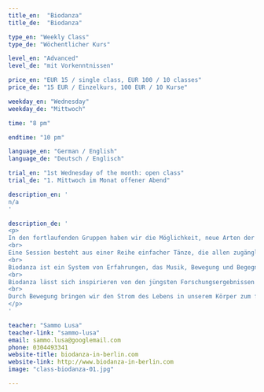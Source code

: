 ```yaml
---
title_en:  "Biodanza"
title_de:  "Biodanza"

type_en: "Weekly Class"
type_de: "Wöchentlicher Kurs"

level_en: "Advanced"
level_de: "mit Vorkenntnissen"

price_en: "EUR 15 / single class, EUR 100 / 10 classes"
price_de: "15 EUR / Einzelkurs, 100 EUR / 10 Kurse"

weekday_en: "Wednesday"
weekday_de: "Mittwoch"

time: "8 pm"

endtime: "10 pm"

language_en: "German / English"
language_de: "Deutsch / Englisch"

trial_en: "1st Wednesday of the month: open class"
trial_de: "1. Mittwoch im Monat offener Abend"

description_en: '
n/a
'

description_de: '
<p>
In den fortlaufenden Gruppen haben wir die Möglichkeit, neue Arten der Bewegung und der subtilen Kommunikation zu üben. Sie erleichtern es Dir, Deine Sensibilität, Zärtlichkeit und den Mut, über Deine Rollen hinaus, einfach Du selbst zu sein, frei und spontan auszudrücken und so zum Genuss des menschlicheren Lebens zurückzufinden.
<br>
Eine Session besteht aus einer Reihe einfacher Tänze, die allen zugänglich sind. Das Wichtige dabei ist die Lust an der Bewegung! Es ist nicht notwendig „tanzen zu können”.
<br>
Biodanza ist ein System von Erfahrungen, das Musik, Bewegung und Begegnungsübungen miteinander kombiniert, um menschliche Potentiale der Vitalität, der Affektivität, Der Kreativität, der Sexualität und der Transzendenz zu entwickeln.
<br>
Biodanza lässt sich inspirieren von den jüngsten Forschungsergebnissen der Neurowissenschaft und der Humanwissenschaften und bietet einen kontinuierlichen Anreiz für freudvolle Bewegung, für die Aufnahme von Beziehungen zu anderen, für den Mut, sich auszudrücken, für die Wahrnehmung des eigenen natürlichen Rhythmus, dafür, das Lebens zu fühlen statt es nur zu denken, für ein Selbstwertgefühl und das Bewusstsein für die eigene Identität.
<br>
Durch Bewegung bringen wir den Strom des Lebens in unserem Körper zum fließen und gestalten im Tanz unseren eigenen Ausdruck von Kraft, Lebendigkeit und Liebe.
</p>
'

teacher: "Sammo Lusa"
teacher-link: "sammo-lusa"
email: sammo.lusa@googlemail.com
phone: 0304493341
website-title: biodanza-in-berlin.com
website-link: http://www.biodanza-in-berlin.com
image: "class-biodanza-01.jpg"

---
```



